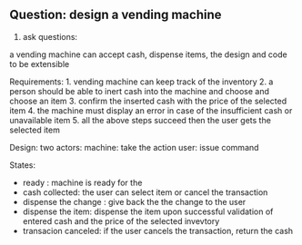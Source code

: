 ## Question: design a vending machine

1. ask questions:

a vending machine can accept cash, dispense items, the design and code to be extensible

Requirements:
        1. vending machine can keep track of the inventory
        2. a person should be able to inert cash into the machine and choose and  choose an item
        3. confirm the inserted cash with the price of the selected item
        4. the machine must display an error in case of the insufficient cash or unavailable item
        5. all the above steps succeed then the user gets the selected item

Design:
two actors:
    machine: take the action
    user: issue command 

States:
- ready  : machine is ready for the 
- cash collected: the user can select item or cancel the transaction
- dispense the change : give back the the change to the user
- dispense the item: dispense the item upon successful validation of entered cash and the price of the selected invevtory 
- transacion canceled: if the user cancels the transaction, return the cash 

```commandline

```